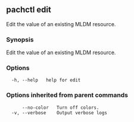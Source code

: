 ## pachctl edit

Edit the value of an existing MLDM resource.

### Synopsis

Edit the value of an existing MLDM resource.

### Options

```
  -h, --help   help for edit
```

### Options inherited from parent commands

```
      --no-color   Turn off colors.
  -v, --verbose    Output verbose logs
```

